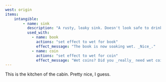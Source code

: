 ```yaml
---
west: origin
items:
    intangible:
        - name: sink
          description: "A rusty, leaky sink. Doesn't look safe to drink from."
          used_with:
            - name: book
              actions: "set effect to wet for book"
              effect_message: "The book is now soaking wet. _Nice_."
            - name: coin
              actions: "set effect to wet for coin"
              effect_message: "Wet coins? Did you _really_ need wet coins?"
---
```


This is the kitchen of the cabin. Pretty nice, I guess.
